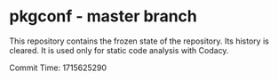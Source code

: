 # pkgconf - master branch

This repository contains the frozen state of the repository.
Its history is cleared. It is used only for static code
analysis with Codacy.

Commit Time: 1715625290